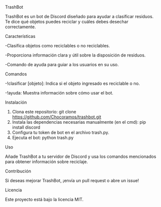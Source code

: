 TrashBot

TrashBot es un bot de Discord diseñado para ayudar a clasificar residuos. Te dice qué objetos puedes reciclar y cuáles debes desechar correctamente.




Características

  -Clasifica objetos como reciclables o no reciclables.
  
  -Proporciona información clara y útil sobre la disposición de residuos.
  
  -Comando de ayuda para guiar a los usuarios en su uso.


  

Comandos

  -!clasificar [objeto]: Indica si el objeto ingresado es reciclable o no.
  
  -!ayuda: Muestra información sobre cómo usar el bot.


  

Instalación

  1. Clona este repositorio: git clone https://github.com/Chocoramos/trashbot.git
  2. Instala las dependencias necesarias manualmente (en el cmd): pip install discord
  3. Configura tu token de bot en el archivo trash.py.
  4. Ejecuta el bot: python trash.py


     

Uso

Añade TrashBot a tu servidor de Discord y usa los comandos mencionados para obtener información sobre reciclaje.




Contribución

Si deseas mejorar TrashBot, ¡envía un pull request o abre un issue!




Licencia

Este proyecto está bajo la licencia MIT.
